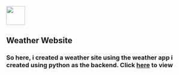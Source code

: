 <a href="https://fullstack-experiments.vercel.app/">
  <img src="https://encrypted-tbn0.gstatic.com/images?q=tbn:ANd9GcRiWHHomS63VBq2DH_-TOe38aglkjngEmzvDZUjjYEfUBOPOBxNadan-J9kYbJmMbrjQoc&usqp=CAU" width="50" height="50">
</a><h2>Weather Website</h2>

<p><h3>So here, i created a weather site using the weather app i created using python as the backend. Click <a href="https://fullstack-experiments.vercel.app/">here</a> to view</h3></p>
